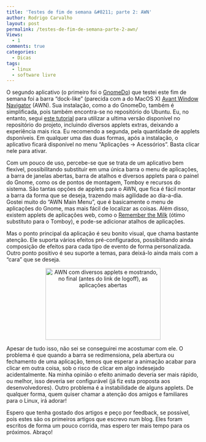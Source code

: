 ```yaml
---
title: 'Testes de fim de semana &#8211; parte 2: AWN'
author: Rodrigo Carvalho
layout: post
permalink: /testes-de-fim-de-semana-parte-2-awn/
Views:
  - 1
comments: true
categories:
  - Dicas
tags:
  - linux
  - software livre
---
```

O segundo aplicativo (o primeiro foi o [GnomeDo][1]) que testei este fim de semana foi a barra &#8220;dock-like&#8221; (parecida com a do MacOS X) [Avant Window Navigator][2] (AWN). Sua instalação, como a do GnomeDo, também é simplificada, pois também encontra-se no repositório do Ubuntu. Eu, no entanto, segui [este tutorial][3] para utilizar a ultima versão disponível no repositório do projeto, incluindo diversos applets extras, deixando a experiência mais rica. Eu recomendo a segunda, pela quantidade de applets dsponíveis. Em qualquer uma das duas formas, após a instalação, o aplicativo ficará disponível no menu &#8220;Aplicações -> Acessórios&#8221;. Basta clicar nele para ativar.

Com um pouco de uso, percebe-se que se trata de um aplicativo bem flexível, possibilitando substituir em uma única barra o menu de aplicações, a barra de janelas abertas, barra de atalhos e diversos applets para o painel do Gnome, como os de pontos de montagem, Tomboy e recursos do sistema. São tantas opções de applets para o AWN, que fica é fácil montar a barra da forma que se deseja, trazendo mais agilidade ao dia-a-dia. Gostei muito do &#8220;AWN Main Menu&#8221;, que é basicamente o menu de aplicações do Gnome, mas mais fácil de localizar as coisas. Além disso, existem applets de aplicações web, como o [Remember the Milk][4] (ótimo substituto para o Tomboy), e pode-se adicionar atalhos de aplicações.

Mas o ponto principal da aplicação é seu bonito visual, que chama bastante atenção. Ele suporta vários efeitos pré-configurados, possibilitando ainda composição de efeitos para cada tipo de evento de forma personalizada. Outro ponto positivo é seu suporte a temas, para deixá-lo ainda mais com a &#8220;cara&#8221; que se deseja.

<p style="text-align:center;">
  <a href="http://rcarvalho.files.wordpress.com/2008/05/awn.png"><img class="aligncenter size-medium wp-image-10" src="http://rcarvalho.files.wordpress.com/2008/05/awn.png?w=300" alt="AWN com diversos applets e mostrando, no final (antes do link de logoff), as aplicações abertas" width="300" height="187" /></a>
</p>

Apesar de tudo isso, não sei se conseguirei me acostumar com ele. O problema é que quando a barra se redimensiona, pela abertura ou fechamento de uma aplicação, temos que esperar a animação acabar para clicar em outra coisa, sob o risco de clicar em algo indesejado acidentalmente. Na minha opinião o efeito animado deveria ser mais rápido, ou melhor, isso deveria ser configurável (já fiz esta proposta aos desenvolvedores). Outro problema é a instabilidade de alguns applets. De qualquer forma, quem quiser chamar a atenção dos amigos e familiares para o Linux, irá adorar!

Espero que tenha gostado dos artigos e peço por feedback, se possível, pois estes são os primeiros artigos que escrevo num blog. Eles foram escritos de forma um pouco corrida, mas espero ter mais tempo para os próximos. Abraço!

 [1]: http://rcarvalho.wordpress.com/2008/05/06/testes-de-fim-de-semana-parte-1-gnomedo/
 [2]: http://wiki.awn-project.org/
 [3]: http://www.dicas-l.com.br/dicas-l/20080506.php
 [4]: http://www.rememberthemilk.com/
